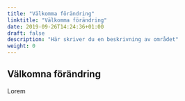 ```yaml
---
title: "Välkomma förändring"
linktitle: "Välkomma förändring"
date: 2019-09-26T14:24:36+01:00
draft: false
description: "Här skriver du en beskrivning av området"
weight: 0
---
```

## Välkomna förändring

Lorem